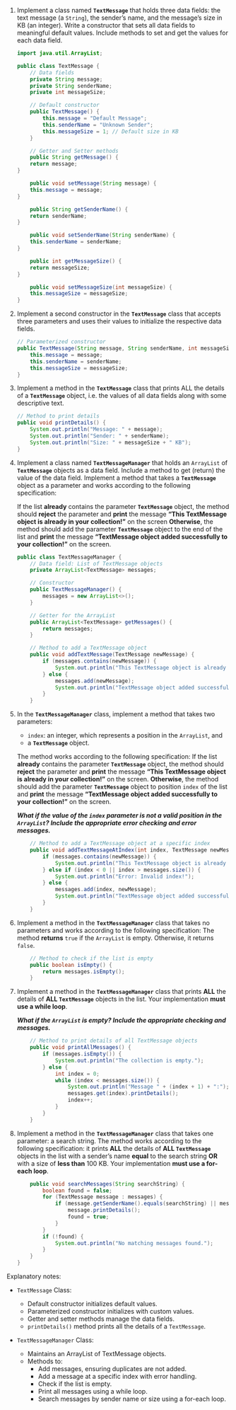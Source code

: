 1. Implement  a  class  named  **```TextMessage```**  that  holds  three  data  fields:  the  text message (a ```String```), the sender’s name, and the message’s size in KB (an integer). Write  a  constructor  that  sets  all  data  fields  to  meaningful  default  values.  Include  methods to set and get the values for each data field. 

    ```java
    import java.util.ArrayList;
    
    public class TextMessage {
        // Data fields
        private String message;
        private String senderName;
        private int messageSize;
    
        // Default constructor
        public TextMessage() {
            this.message = "Default Message";
            this.senderName = "Unknown Sender";
            this.messageSize = 1; // Default size in KB
        }

        // Getter and Setter methods
        public String getMessage() {
        return message;
    }

        public void setMessage(String message) {
        this.message = message;
    }

        public String getSenderName() {
        return senderName;
    }

        public void setSenderName(String senderName) {
        this.senderName = senderName;
    }

        public int getMessageSize() {
        return messageSize;
    }

        public void setMessageSize(int messageSize) {
        this.messageSize = messageSize;
    }
    ```

1. Implement  a  second  constructor  in  the  **```TextMessage```**  class  that accepts  three  parameters and uses their values to initialize the respective data fields.

    ```java
    // Parameterized constructor
    public TextMessage(String message, String senderName, int messageSize) {
        this.message = message;
        this.senderName = senderName;
        this.messageSize = messageSize;
    }
    ```

1. Implement a method in the **```TextMessage```** class that prints ALL the details of a **```TextMessage```** object, i.e. the values of all data fields along with some descriptive text.
    
    ```java
    // Method to print details
    public void printDetails() {
        System.out.println("Message: " + message);
        System.out.println("Sender: " + senderName);
        System.out.println("Size: " + messageSize + " KB");
    }
    ```

1. Implement a class named **```TextMessageManager```** that holds an ```ArrayList``` of **```TextMessage```** objects as a data field. Include a method to get (return) the value of the data field. Implement a method that takes a **```TextMessage```** object as a parameter and works according to the following specification:  

    If the list **already** contains the parameter **```TextMessage```** object, the method should **reject** the parameter and **print** the message **“This TextMessage object is already in your collection!”** on the screen **Otherwise**, the method should add the parameter **```TextMessage```** object to the end of the list and **print** the message **“TextMessage object added successfully to your collection!”** on the screen.

    ```java
    public class TextMessageManager {
        // Data field: List of TextMessage objects
        private ArrayList<TextMessage> messages;
    
        // Constructor
        public TextMessageManager() {
            messages = new ArrayList<>();
        }
    
        // Getter for the ArrayList
        public ArrayList<TextMessage> getMessages() {
            return messages;
        }
    
        // Method to add a TextMessage object
        public void addTextMessage(TextMessage newMessage) {
            if (messages.contains(newMessage)) {
                System.out.println("This TextMessage object is already in your collection!");
            } else {
                messages.add(newMessage);
                System.out.println("TextMessage object added successfully to your collection!");
            }
        }
    ```

1. In the **```TextMessageManager```** class, implement a method that takes two parameters: 
    - ```index```: an integer, which represents a position in the ```ArrayList```, and 
    - a **```TextMessage```** object.

    The method works according to the following specification: 
    If the list **already** contains the parameter **```TextMessage```** object, the method should **reject** the parameter and **print** the message **“This TextMessage object is already in your collection!”** on the screen. **Otherwise**, the method should add the parameter **```TextMessage```** object to position ```index``` of the list and **print** the message **“TextMessage object added successfully to your collection!”** on the screen. 
 
    ***What if the value of the ```index``` parameter is not a valid position in the ```ArrayList```? Include the appropriate error checking and error messages.***

    ```java
        // Method to add a TextMessage object at a specific index
        public void addTextMessageAtIndex(int index, TextMessage newMessage) {
            if (messages.contains(newMessage)) {
                System.out.println("This TextMessage object is already in your collection!");
            } else if (index < 0 || index > messages.size()) {
                System.out.println("Error: Invalid index!");
            } else {
                messages.add(index, newMessage);
                System.out.println("TextMessage object added successfully to your collection!");
            }
        }
    ```

1. Implement a method in the **```TextMessageManager```** class that takes no parameters and works according to the following specification: The method **returns** ```true``` if the ```ArrayList``` is empty. Otherwise, it returns ```false```. 

    ```java
        // Method to check if the list is empty
        public boolean isEmpty() {
            return messages.isEmpty();
        }
    ```


1. Implement a method in the **```TextMessageManager```** class that prints  **ALL** the details of **ALL ```TextMessage```** objects in the list. Your  implementation **must use a while loop**.  
 
    ***What if the ```ArrayList``` is empty? Include the appropriate checking and messages.***

    ```java
        // Method to print details of all TextMessage objects
        public void printAllMessages() {
            if (messages.isEmpty()) {
                System.out.println("The collection is empty.");
            } else {
                int index = 0;
                while (index < messages.size()) {
                    System.out.println("Message " + (index + 1) + ":");
                    messages.get(index).printDetails();
                    index++;
                }
            }
        }
    ```

1. Implement a method in the **```TextMessageManager```** class that takes one parameter: a search string. The method works according to the following specification: it prints **ALL** the details of **ALL ```TextMessage```** objects in the list with a sender’s name **equal** to the search string **OR** with  a size of **less than** 100 KB. Your implementation **must use a for-each loop**.

    ```java
        public void searchMessages(String searchString) {
            boolean found = false;
            for (TextMessage message : messages) {
                if (message.getSenderName().equals(searchString) || message.getMessageSize() < 100) {
                    message.printDetails();
                    found = true;
                }
            }
            if (!found) {
                System.out.println("No matching messages found.");
            }
        }
    }
    ```

Explanatory notes:

- ```TextMessage``` Class:
    * Default constructor initializes default values.
    * Parameterized constructor initializes with custom values.
    * Getter and setter methods manage the data fields.
    * ```printDetails()``` method prints all the details of a ```TextMessage```.

- ```TextMessageManager``` Class:
    * Maintains an ArrayList of TextMessage objects.
    * Methods to:
        * Add messages, ensuring duplicates are not added.
        * Add a message at a specific index with error handling.
        * Check if the list is empty.
        * Print all messages using a while loop.
        * Search messages by sender name or size using a for-each loop.